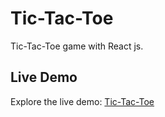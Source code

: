 # Tic-Tac-Toe
Tic-Tac-Toe game with React js.

## Live Demo
Explore the live demo: [Tic-Tac-Toe](https://h0ssamahmed.github.io/Tic-Tac-Toe/)
